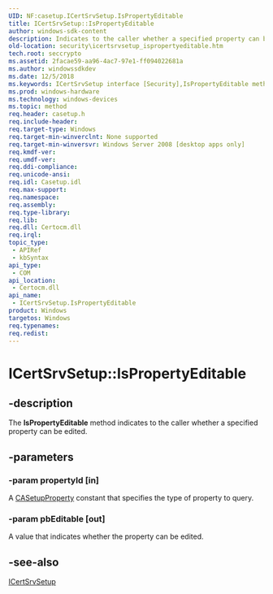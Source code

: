 ```yaml
---
UID: NF:casetup.ICertSrvSetup.IsPropertyEditable
title: ICertSrvSetup::IsPropertyEditable
author: windows-sdk-content
description: Indicates to the caller whether a specified property can be edited.
old-location: security\icertsrvsetup_ispropertyeditable.htm
tech.root: seccrypto
ms.assetid: 2facae59-aa96-4ac7-97e1-ff094022681a
ms.author: windowssdkdev
ms.date: 12/5/2018
ms.keywords: ICertSrvSetup interface [Security],IsPropertyEditable method, ICertSrvSetup.IsPropertyEditable, ICertSrvSetup::IsPropertyEditable, IsPropertyEditable, IsPropertyEditable method [Security], IsPropertyEditable method [Security],ICertSrvSetup interface, casetup/ICertSrvSetup::IsPropertyEditable, security.icertsrvsetup_ispropertyeditable
ms.prod: windows-hardware
ms.technology: windows-devices
ms.topic: method
req.header: casetup.h
req.include-header: 
req.target-type: Windows
req.target-min-winverclnt: None supported
req.target-min-winversvr: Windows Server 2008 [desktop apps only]
req.kmdf-ver: 
req.umdf-ver: 
req.ddi-compliance: 
req.unicode-ansi: 
req.idl: Casetup.idl
req.max-support: 
req.namespace: 
req.assembly: 
req.type-library: 
req.lib: 
req.dll: Certocm.dll
req.irql: 
topic_type:
 - APIRef
 - kbSyntax
api_type:
 - COM
api_location:
 - Certocm.dll
api_name:
 - ICertSrvSetup.IsPropertyEditable
product: Windows
targetos: Windows
req.typenames: 
req.redist: 
---
```


# ICertSrvSetup::IsPropertyEditable


## -description


The <b>IsPropertyEditable</b> method indicates to the caller whether a specified property can be edited.


## -parameters




### -param propertyId [in]

A <a href="https://msdn.microsoft.com/2245ad2f-89ca-4478-91d0-cbd7a0648479">CASetupProperty</a> constant that specifies the type of property to query.


### -param pbEditable [out]

A value that indicates whether the property can be edited.


## -see-also




<a href="https://msdn.microsoft.com/6792a0d6-d304-481d-a97b-5fb7033c7eae">ICertSrvSetup</a>
 

 

